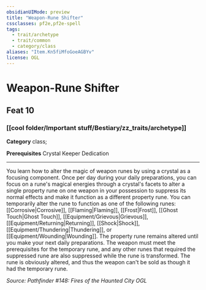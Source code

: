 ```yaml
---
obsidianUIMode: preview
title: "Weapon-Rune Shifter"
cssclasses: pf2e,pf2e-spell
tags:
  - trait/archetype
  - trait/common
  - category/class
aliases: "Item.Kn5fiMfoGoeAGBYv"
license: OGL
---
```

# Weapon-Rune Shifter
## Feat 10
### [[cool folder/Important stuff/Bestiary/zz_traits/archetype]]

**Category** class; 



**Prerequisites** Crystal Keeper Dedication
* * *
You learn how to alter the magic of weapon runes by using a crystal as a focusing component. Once per day during your daily preparations, you can focus on a rune's magical energies through a crystal's facets to alter a single property rune on one weapon in your possession to suppress its normal effects and make it function as a different property rune. You can temporarily alter the rune to function as one of the following runes: [[Corrosive|Corrosive]], [[Flaming|Flaming]], [[Frost|Frost]], [[Ghost Touch|Ghost Touch]], [[Equipment/Grievous|Grievous]], [[Equipment/Returning|Returning]], [[Shock|Shock]], [[Equipment/Thundering|Thundering]], or [[Equipment/Wounding|Wounding]]. The property rune remains altered until you make your next daily preparations. The weapon must meet the prerequisites for the temporary rune, and any other runes that required the suppressed rune are also suppressed while the rune is transformed. The rune is obviously altered, and thus the weapon can't be sold as though it had the temporary rune.

*Source: Pathfinder #148: Fires of the Haunted City*
*OGL*